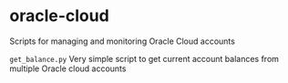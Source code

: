 # oracle-cloud
Scripts for managing and monitoring Oracle Cloud accounts

`get_balance.py` Very simple script to get current account balances from multiple Oracle cloud accounts

